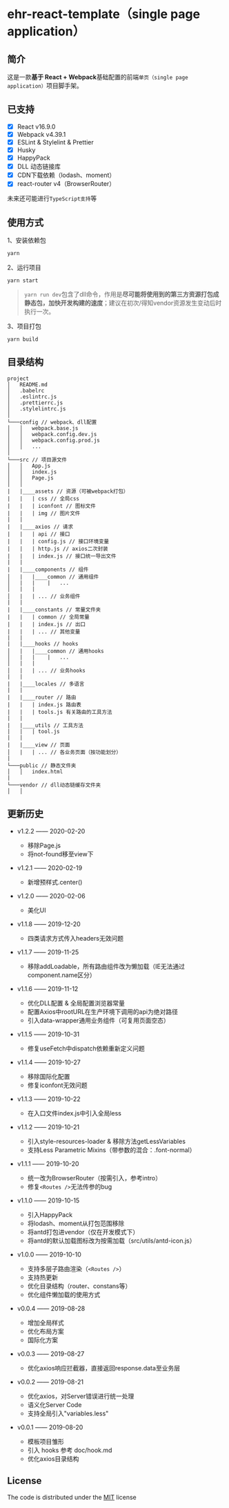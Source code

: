 # ehr-react-template（single page application）

## 简介

这是一款**基于 React + Webpack**基础配置的前端`单页（single page application）`项目脚手架。

## 已支持

-   [x] React v16.9.0
-   [x] Webpack v4.39.1
-   [x] ESLint & Stylelint & Prettier
-   [x] Husky
-   [x] HappyPack
-   [x] DLL 动态链接库
-   [x] CDN下载依赖（lodash、moment）
-   [x] react-router v4（BrowserRouter）

未来还可能进行`TypeScript支持`等

## 使用方式
1、安装依赖包
```js
yarn
```

2、运行项目
```
yarn start
```
> `yarn run dev`包含了dll命令，作用是**尽可能将使用到的第三方资源打包成静态包，加快开发构建的速度**；建议在初次/得知vendor资源发生变动后时执行一次。

3、项目打包
```
yarn build
```

## 目录结构

```
project
│   README.md
│   .babelrc
│   .eslintrc.js
│   .prettierrc.js
│   .stylelintrc.js
│
└───config // webpack、dll配置
│   │   webpack.base.js
│   │   webpack.config.dev.js
│   │   webpack.config.prod.js
│   │   ...
│
└───src // 项目源文件
│   │   App.js
│   │   index.js
│   │   Page.js
│   │
|   |____assets // 资源（可被webpack打包）
|   |   | css // 全局css
|   |   | iconfont // 图标文件
|   |   | img // 图片文件
|   |
|   |____axios // 请求
|   |   | api // 接口
|   |   | config.js // 接口环境变量
|   |   | http.js // axios二次封装
|   |   | index.js // 接口统一导出文件
|   |
|   |____components // 组件
│   |   |____common // 通用组件
│   |   |    |   ...
│   |   |
│   |   | ... // 业务组件
|   |
|   |____constants // 常量文件夹
|   |   | common // 全局常量
|   |   | index.js // 出口
|   |   | ... // 其他变量
|   |
|   |____hooks // hooks
│   |   |____common // 通用hooks
│   |   |    |   ...
│   |   |
│   |   | ... // 业务hooks
|   |
|   |____locales // 多语言
|   |
|   |____router // 路由
|   |   | index.js 路由表
|   |   | tools.js 有关路由的工具方法
|   |
|   |____utils // 工具方法
|   |   | tool.js
|   |
|   |____view // 页面
│   |   | ... // 各业务页面（按功能划分）
|
└───public // 静态文件夹
│   │   index.html
|
└───vendor // dll动态链缓存文件夹
│   │
```

## 更新历史
-   v1.2.2 —— 2020-02-20
    -   移除Page.js
    -   将not-found移至view下

-   v1.2.1 —— 2020-02-19
    -   新增预样式.center()

-   v1.2.0 —— 2020-02-06
    -   美化UI

-   v1.1.8 —— 2019-12-20
    -   四类请求方式传入headers无效问题

-   v1.1.7 —— 2019-11-25
    -   移除addLoadable，所有路由组件改为懒加载（IE无法通过component.name区分）

-   v1.1.6 —— 2019-11-12
    -   优化DLL配置 & 全局配置浏览器常量
    -   配置Axios中rootURL在生产环境下调用的api为绝对路径
    -   引入data-wrapper通用业务组件（可复用页面空态）

-   v1.1.5 —— 2019-10-31
    -   修复useFetch中dispatch依赖重新定义问题

-   v1.1.4 —— 2019-10-27
    -   移除国际化配置
    -   修复iconfont无效问题

-   v1.1.3 —— 2019-10-22
    -   在入口文件index.js中引入全局less

-   v1.1.2 —— 2019-10-21
    -   引入style-resources-loader & 移除方法getLessVariables
    -   支持Less Parametric Mixins（带参数的混合：.font-normal）

-   v1.1.1 —— 2019-10-20
    -   统一改为BrowserRouter（按需引入，参考intro）
    -   修复`<Routes />`无法传参的bug

-   v1.1.0 —— 2019-10-15
    -   引入HappyPack
    -   将lodash、moment从打包范围移除
    -   将antd打包进vendor（仅在开发模式下）
    -   将antd的默认加载图标改为按需加载（src/utils/antd-icon.js）

-   v1.0.0 —— 2019-10-10
    -   支持多层子路由渲染（`<Routes />`）
    -   支持热更新
    -   优化目录结构（router、constans等）
    -   优化组件懒加载的使用方式

-   v0.0.4 —— 2019-08-28
    -   增加全局样式
    -   优化布局方案
    -   国际化方案

-   v0.0.3 —— 2019-08-27
    -   优化axios响应拦截器，直接返回response.data至业务层

-   v0.0.2 —— 2019-08-21
    -   优化axios，对Server错误进行统一处理
    -   语义化Server Code
    -   支持全局引入"variables.less"

-   v0.0.1 —— 2019-08-20
    -   模板项目雏形
    -   引入 hooks 参考 doc/hook.md
    -   优化axios目录结构

## License

The code is distributed under the [MIT](https://opensource.org/licenses/MIT) license
